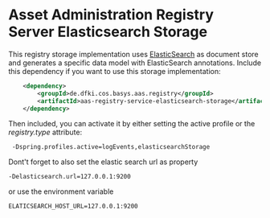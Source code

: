 # Asset Administration Registry Server Elasticsearch Storage

This registry storage implementation uses [ElasticSearch](https://www.elastic.co/de/elastic-stack/) as document store and generates a specific data model with ElasticSearch annotations. Include this dependency if you want to use this storage implementation:

```xml
	<dependency>
		<groupId>de.dfki.cos.basys.aas.registry</groupId>
		<artifactId>aas-registry-service-elasticsearch-storage</artifactId>
	</dependency>
```

Then included, you can activate it by either setting the active profile or the *registry.type* attribute:

```
 -Dspring.profiles.active=logEvents,elasticsearchStorage
```

Dont't forget to also set the elastic search url as property

```
-Delasticsearch.url=127.0.0.1:9200 
```

or use the environment variable

```
ELATICSEARCH_HOST_URL=127.0.0.1:9200
```

